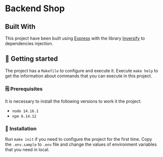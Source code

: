 # Backend Shop

## Built With
This project have been built using [Express](https://expressjs.com/es/) with the library [Inversify](https://github.com/inversify/inversify-express-utils)
to dependencies injection.

## 🚀 Getting started
The project has a `Makefile` to configure and execute it.
Execute `make help` to get the information about commands that you can execute in this project.

### 🗒️ Prerequisites
It is necessary to install the following versions to work it the project:   
- `node 14.16.1`
- `npm 6.14.12`

### 🔧 Installation
Run `make init` if you need to configure the project for the first time.
Copy the `.env.sample` to `.env` file and change the values of environment variables that you need in local.
